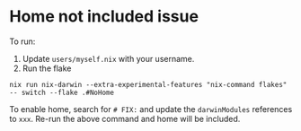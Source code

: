 # Home not included issue

To run:

1. Update `users/myself.nix` with your username.
2. Run the flake

```
nix run nix-darwin --extra-experimental-features "nix-command flakes" -- switch --flake .#NoHome
```

To enable home, search for `# FIX:` and update the `darwinModules` references to `xxx`. Re-run the above command and home will be included.
